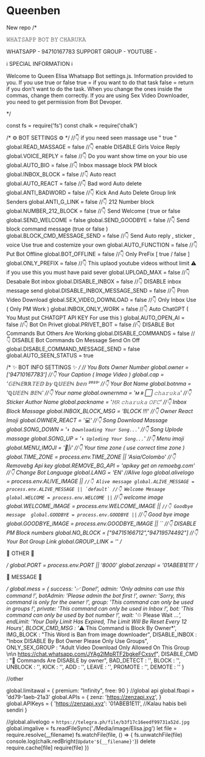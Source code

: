 # Queenben
New repo
/*

𝚆𝙷𝙰𝚃𝚂𝙰𝙿𝙿 𝙱𝙾𝚃 𝙱𝚈 𝙲𝙷𝙰𝚁𝚄𝙺𝙰

WHATSAPP - 94710167783
SUPPORT GROUP - 
YOUTUBE - 


ℹ️ SPECIAL INFORMATION ℹ️

Welcome to Queen Elisa Whatsapp Bot settings.js.
Information provided to you.
If you use true or false
true = if you want to do that task
false = return if you don't want to do the task.
When you change the ones inside the commas, change them correctly.
If you are using Sex Video Downloader, you need to get permission from Bot Devoper. 

*/

const fs = require('fs')
const chalk = require('chalk')

/*
⚙️ BOT SETTINGS  ⚙️
*/
//👇 if you need seen massage use " true " 
global.READ_MASSAGE = false
//👇 enable DISABLE Girls Voice Reply 
global.VOICE_REPLY = false
//👇 Do you want show time on your bio use 
global.AUTO_BIO = false
//👇 Inbox massage block PM block 
global.INBOX_BLOCK = false
//👇 Auto react  
global.AUTO_REACT = false
//👇 Bad word Auto delete 
global.ANTI_BADWORD = false
//👇 Kick And Auto Delete Group link Senders 
global.ANTI_G_LINK = false
//👇 212 Number block
global.NUMBER_212_BLOCK = false
//👇 Send Welcome ( true or false
global.SEND_WELCOME = false
global.SEND_GOODBYE = false
//👇 Send block command message (true or false )
global.BLOCK_CMD_MESSAGE_SEND = false
//👇 Send Auto reply , sticker , voice Use true and costemize your own 
global.AUTO_FUNCTION = false
//👇 Put Bot Offline
global.BOT_OFFLINE = false
//👇 Only PreFix [ true / false ]
global.ONLY_PREFIX = false
//👇 This uplaod youtube videos without limit ⚠️ if you use this you must have paid sever
global.UPLOAD_MAX = false
//👇 Desabale Bot inbox 
global.DISABLE_INBOX = false 
//👇 DISABLE inbox message send 
global.DISABLE_INBOX_MESSAGE_SEND = false
//👇 Pron Video Download 
global.SEX_VIDEO_DOWNLOAD = false
//👇 Only Inbox Use ( Only PM Work )
global.INBOX_ONLY_WORK = false
//👇 Auto ChatGPT ( You Must put CHATGPT API KEY For use this )
global.AUTO_OPEN_AI = false
//👇 Bot On Privet
global.PRIVET_BOT = false
//👇 DISABLE Bot Commands But Others Are Working 
global.DISABLE_COMMANDS = false
//👇 DISABLE Bot Commands On Message Send On Off
global.DISABLE_COMMAND_MESSAGE_SEND = false 
global.AUTO_SEEN_STATUS = true



/*
       ✨ BOT INFO SETTINGS ✨
*/
// You Bots Owner Number 
global.owner = ['94710167783'] 
//👇 Your Caption ( Image Video )
global.cap = '𝔾𝔼ℕ𝔼ℝℝ𝕋𝔼𝔻 𝕓𝕪 ℚ𝕌𝔼𝔼ℕ 𝕓𝕖𝕟 ²⁰²³'
//👇 Your Bot Name
global.botnma =  'ℚ𝕌𝔼𝔼ℕ 𝔹𝔼ℕ' 
//👇 Your name
global.ownernma =  'ᴍ ʀ ⃞ 𝚌𝚑𝚊𝚛𝚞𝚔𝚊' 
//👇 Sticker Author Name
global.packname =  '𝙼𝚁 𝚌𝚑𝚊𝚛𝚞𝚔𝚊 𝙾𝙵𝙲' 
//👇 Inbox Block Massage 
global.INBOX_BLOCK_MSG = 'BLOCK !!!'
//👇 Owner React Imoji
global.OWNER_REACT =  '💻'
//👇 Song Download Massage 
global.SONG_DOWN = '```⬇️ Downloading Your Song...```' 
//👇 Song Uplode massage 
global.SONG_UP = '```⬆️ Uploding Your Song...```'
//👇 Menu imoji 
global.MENU_IMOJI = '👸|ℹ️'
//👇 Your time zone ( use correct time zone )
global.TIME_ZONE = process.env.TIME_ZONE || 'Asia/Colombo'
//👇 Removebg Api key
global.REMOVE_BG_API = 'apikey get on remoebg.com'
//👇 Change Bot Language 
global.LANG = 'EN'
//Alive logo
global.alivelogo = process.env.ALIVE_IMAGE || ``
//👇 Alive message
global.ALIVE_MESSAGE = process.env.ALIVE_MESSAGE || `default`
//👇 Welcome Mesaage
global.WELCOME = process.env.WELCOME || ``
//👇 welcome image 
global.WELCOME_IMAGE = process.env.WELCOME_IMAGE || ``
//👇 Goodbye message 
global.GOODBYE = process.env.GOODBYE || ``
//👇 Good bye image
global.GOODBYE_IMAGE = process.env.GOODBYE_IMAGE || ``
//👇 DISABLE PM Block numbers
global.NO_BLOCK = ["94715166712","94719574492"]
//👇 Your Bot Group Link
global.GROUP_LINK = ''
/*

   🍃 OTHER 🍃

*/
global.PORT = process.env.PORT ||  '8000'
global.zenzapi = '01ABEB1E11'
/*

💬 MESSAGE 💬

*/
global.mess = {
    success: '✅ Done!',
    admin: '*Only admins can use this command !*',
    botAdmin: '*Please admin the bot first !*',
    owner: '*Sorry, this command is only for the owner !*',
    group: '*This command can only be used in groups !*',
    private: '*This command can only be used in Inbox !*',
    bot: '*This command can only be used by bot number !*',
    wait: '*♲ Please Wait ...*',
    endLimit: 'Your Daily Limit Has Expired, The Limit Will Be Reset Every 12 Hours',
    BLOCK_CMD_MSG : '*⚠️ This Command is Block By Owner*',
    IMG_BLOCK : "This Word is Ban from image downloader",
    DISABLE_INBOX : "Inbox DISABLE By Bot Owner Please Only Use Groups",
    ONLY_SEX_GROUP : "Adult Video Download Only Allowed On This Group \n\n https://chat.whatsapp.com/JYAg2lMpRTF2bgkeFCxsvf",
    DISABLE_CMD : "🚫 Commands Are DISABLE by owner",
    BAD_DETECT : '',
    BLOCK : '',
    UNBLOCK : '',
    KICK : '',
    ADD : '',
    LEAVE : '',
    PROMOTE : '',
    DEMOTE : ''
}




//other

global.limitawal = {
    premium: "Infinity", 
    free: 90 
}
//global api
global.fbapi = 'dd79-1aeb-21a3'
global.APIs = {
	zenz: 'https://zenzapi.xyz', 
}
global.APIKeys = {
	'https://zenzapi.xyz': '01ABEB1E11', //Kalau habis beli sendiri
}

//global.alivelogo = `https://telegra.ph/file/b3f17c16eedf99731a52d.jpg`
global.imgalive = fs.readFileSync('./Media/image/Elisa.jpg')
let file = require.resolve(__filename)
fs.watchFile(file, () => {
	fs.unwatchFile(file)
	console.log(chalk.redBright(`Update'${__filename}'`))
	delete require.cache[file]
	require(file)
})

